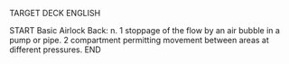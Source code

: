 TARGET DECK
ENGLISH

START
Basic
Airlock
Back: n. 1 stoppage of the flow by an air bubble in a pump or pipe. 2 compartment permitting movement between areas at different pressures.
END
